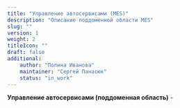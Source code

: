 ```yaml
---
title: "Управление автосервисами (MES)"
description: "Описание поддоменной области MES"
slug: ""
version: 1
weight: 2
titleIcon: ""
draft: false
additional:
    author: "Полина Иванова"
    maintainer: "Сергей Панасюк"
    status: "in_work"
---
```


**Управление автосервисами (поддоменная область)** - 

